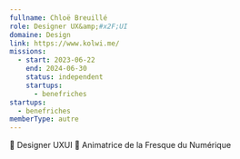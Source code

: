 ```yaml
---
fullname: Chloë Breuillé
role: Designer UX&amp;#x2F;UI
domaine: Design
link: https://www.kolwi.me/
missions:
  - start: 2023-06-22
    end: 2024-06-30
    status: independent
    startups:
      - benefriches
startups:
  - benefriches
memberType: autre
---
```

🎨 Designer UXUI 🧩 Animatrice de la Fresque du Numérique